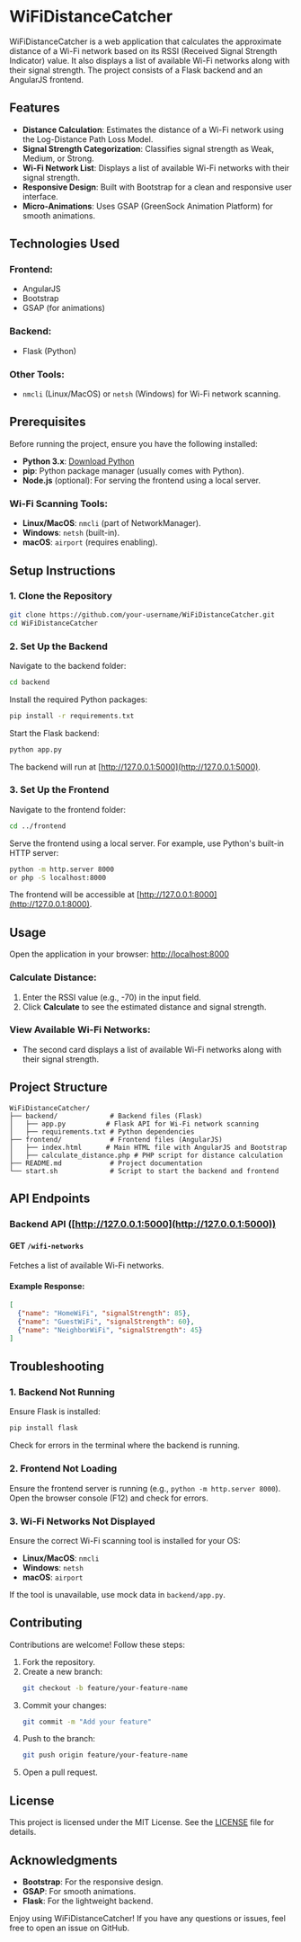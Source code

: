 # WiFiDistanceCatcher

WiFiDistanceCatcher is a web application that calculates the approximate distance of a Wi-Fi network based on its RSSI (Received Signal Strength Indicator) value. It also displays a list of available Wi-Fi networks along with their signal strength. The project consists of a Flask backend and an AngularJS frontend.

## Features
- **Distance Calculation**: Estimates the distance of a Wi-Fi network using the Log-Distance Path Loss Model.
- **Signal Strength Categorization**: Classifies signal strength as Weak, Medium, or Strong.
- **Wi-Fi Network List**: Displays a list of available Wi-Fi networks with their signal strength.
- **Responsive Design**: Built with Bootstrap for a clean and responsive user interface.
- **Micro-Animations**: Uses GSAP (GreenSock Animation Platform) for smooth animations.

## Technologies Used

### Frontend:
- AngularJS
- Bootstrap
- GSAP (for animations)

### Backend:
- Flask (Python)

### Other Tools:
- `nmcli` (Linux/MacOS) or `netsh` (Windows) for Wi-Fi network scanning.

## Prerequisites
Before running the project, ensure you have the following installed:

- **Python 3.x**: [Download Python](https://www.python.org/downloads/)
- **pip**: Python package manager (usually comes with Python).
- **Node.js** (optional): For serving the frontend using a local server.

### Wi-Fi Scanning Tools:
- **Linux/MacOS**: `nmcli` (part of NetworkManager).
- **Windows**: `netsh` (built-in).
- **macOS**: `airport` (requires enabling).

## Setup Instructions

### 1. Clone the Repository
```bash
git clone https://github.com/your-username/WiFiDistanceCatcher.git
cd WiFiDistanceCatcher
```

### 2. Set Up the Backend
Navigate to the backend folder:
```bash
cd backend
```
Install the required Python packages:
```bash
pip install -r requirements.txt
```
Start the Flask backend:
```bash
python app.py
```
The backend will run at [http://127.0.0.1:5000](http://127.0.0.1:5000).

### 3. Set Up the Frontend
Navigate to the frontend folder:
```bash
cd ../frontend
```
Serve the frontend using a local server. For example, use Python's built-in HTTP server:
```bash
python -m http.server 8000
or php -S localhost:8000
```
The frontend will be accessible at [http://127.0.0.1:8000](http://127.0.0.1:8000).

## Usage
Open the application in your browser:
[http://localhost:8000](http://localhost:8000)

### Calculate Distance:
1. Enter the RSSI value (e.g., -70) in the input field.
2. Click **Calculate** to see the estimated distance and signal strength.

### View Available Wi-Fi Networks:
- The second card displays a list of available Wi-Fi networks along with their signal strength.

## Project Structure
```
WiFiDistanceCatcher/
├── backend/             # Backend files (Flask)
│   ├── app.py          # Flask API for Wi-Fi network scanning
│   ├── requirements.txt # Python dependencies
├── frontend/            # Frontend files (AngularJS)
│   ├── index.html      # Main HTML file with AngularJS and Bootstrap
│   ├── calculate_distance.php # PHP script for distance calculation
├── README.md            # Project documentation
└── start.sh             # Script to start the backend and frontend
```

## API Endpoints

### Backend API ([http://127.0.0.1:5000](http://127.0.0.1:5000))

#### GET `/wifi-networks`
Fetches a list of available Wi-Fi networks.

#### Example Response:
```json
[
  {"name": "HomeWiFi", "signalStrength": 85},
  {"name": "GuestWiFi", "signalStrength": 60},
  {"name": "NeighborWiFi", "signalStrength": 45}
]
```

## Troubleshooting

### 1. Backend Not Running
Ensure Flask is installed:
```bash
pip install flask
```
Check for errors in the terminal where the backend is running.

### 2. Frontend Not Loading
Ensure the frontend server is running (e.g., `python -m http.server 8000`).
Open the browser console (F12) and check for errors.

### 3. Wi-Fi Networks Not Displayed
Ensure the correct Wi-Fi scanning tool is installed for your OS:
- **Linux/MacOS**: `nmcli`
- **Windows**: `netsh`
- **macOS**: `airport`

If the tool is unavailable, use mock data in `backend/app.py`.

## Contributing
Contributions are welcome! Follow these steps:

1. Fork the repository.
2. Create a new branch:
   ```bash
   git checkout -b feature/your-feature-name
   ```
3. Commit your changes:
   ```bash
   git commit -m "Add your feature"
   ```
4. Push to the branch:
   ```bash
   git push origin feature/your-feature-name
   ```
5. Open a pull request.

## License
This project is licensed under the MIT License. See the [LICENSE](LICENSE) file for details.

## Acknowledgments
- **Bootstrap**: For the responsive design.
- **GSAP**: For smooth animations.
- **Flask**: For the lightweight backend.

Enjoy using WiFiDistanceCatcher! If you have any questions or issues, feel free to open an issue on GitHub.

